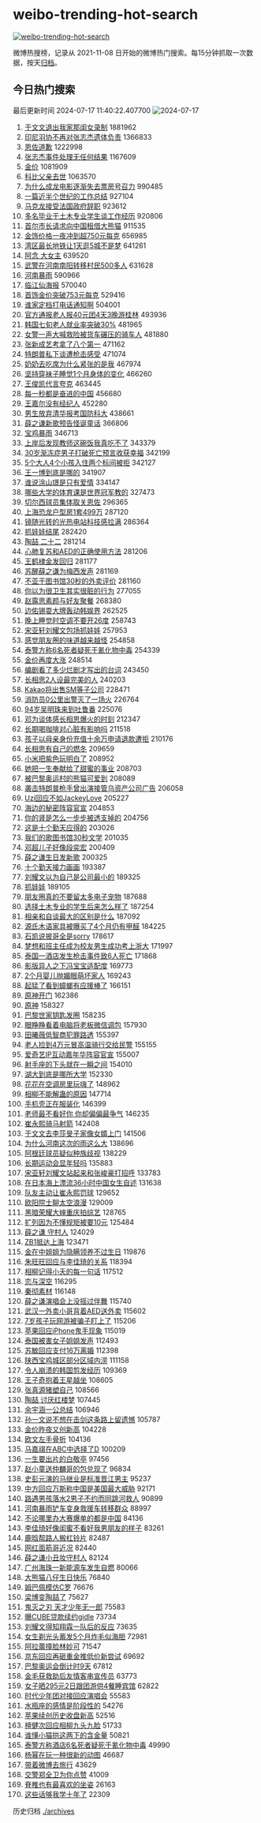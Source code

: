 # weibo-trending-hot-search

[![weibo-trending-hot-search](https://github.com/ameizi/weibo-trending-hot-search/actions/workflows/ci.yml/badge.svg)](https://github.com/ameizi/weibo-trending-hot-search/actions/workflows/ci.yml)

微博热搜榜，记录从 2021-11-08 日开始的微博热门搜索。每15分钟抓取一次数据，按天[归档](./archives)。

## 今日热门搜索

<!-- BEGIN --> 
最后更新时间 2024-07-17 11:40:22.407700 
![2024-07-17](https://imgs-storage.s3.us-east-005.backblazeb2.com/20240717/2024-07-17.png?versionId=4_z8fbbed132d73df8689c40f13_f11273828d56ceb1b_d20240717_m034021_c005_v0501022_t0052_u01721187621927) 
1. [于文文退出我家那闺女录制](https://s.weibo.com/weibo?q=%23%E4%BA%8E%E6%96%87%E6%96%87%E9%80%80%E5%87%BA%E6%88%91%E5%AE%B6%E9%82%A3%E9%97%BA%E5%A5%B3%E5%BD%95%E5%88%B6%23&t=31&band_rank=14&Refer=top) 1881962
1. [印尼羽协不再对张志杰遗体负责](https://s.weibo.com/weibo?q=%23%E5%8D%B0%E5%B0%BC%E7%BE%BD%E5%8D%8F%E4%B8%8D%E5%86%8D%E5%AF%B9%E5%BC%A0%E5%BF%97%E6%9D%B0%E9%81%97%E4%BD%93%E8%B4%9F%E8%B4%A3%23&t=31&band_rank=1&Refer=top) 1366833
1. [恩佐道歉](https://s.weibo.com/weibo?q=%23%E6%81%A9%E4%BD%90%E9%81%93%E6%AD%89%23&t=31&band_rank=31&Refer=top) 1222998
1. [张志杰事件处理无任何结果](https://s.weibo.com/weibo?q=%23%E5%BC%A0%E5%BF%97%E6%9D%B0%E4%BA%8B%E4%BB%B6%E5%A4%84%E7%90%86%E6%97%A0%E4%BB%BB%E4%BD%95%E7%BB%93%E6%9E%9C%23&t=31&band_rank=2&Refer=top) 1167609
1. [金价](https://s.weibo.com/weibo?q=%E9%87%91%E4%BB%B7&t=31&band_rank=19&Refer=top) 1081909
1. [科比父亲去世](https://s.weibo.com/weibo?q=%23%E7%A7%91%E6%AF%94%E7%88%B6%E4%BA%B2%E5%8E%BB%E4%B8%96%23&t=31&band_rank=1&Refer=top) 1063570
1. [为什么成龙电影逐渐失去票房号召力](https://s.weibo.com/weibo?q=%23%E4%B8%BA%E4%BB%80%E4%B9%88%E6%88%90%E9%BE%99%E7%94%B5%E5%BD%B1%E9%80%90%E6%B8%90%E5%A4%B1%E5%8E%BB%E7%A5%A8%E6%88%BF%E5%8F%B7%E5%8F%AC%E5%8A%9B%23&t=31&band_rank=1&Refer=top) 990485
1. [一篇近半个世纪的工作总结](https://s.weibo.com/weibo?q=%23%E4%B8%80%E7%AF%87%E8%BF%91%E5%8D%8A%E4%B8%AA%E4%B8%96%E7%BA%AA%E7%9A%84%E5%B7%A5%E4%BD%9C%E6%80%BB%E7%BB%93%23&t=31&band_rank=3&Refer=top) 927104
1. [马克龙接受法国政府辞职](https://s.weibo.com/weibo?q=%23%E9%A9%AC%E5%85%8B%E9%BE%99%E6%8E%A5%E5%8F%97%E6%B3%95%E5%9B%BD%E6%94%BF%E5%BA%9C%E8%BE%9E%E8%81%8C%23&t=31&band_rank=2&Refer=top) 923612
1. [多名毕业于土木专业学生谈工作经历](https://s.weibo.com/weibo?q=%23%E5%A4%9A%E5%90%8D%E6%AF%95%E4%B8%9A%E4%BA%8E%E5%9C%9F%E6%9C%A8%E4%B8%93%E4%B8%9A%E5%AD%A6%E7%94%9F%E8%B0%88%E5%B7%A5%E4%BD%9C%E7%BB%8F%E5%8E%86%23&t=31&band_rank=4&Refer=top) 920806
1. [首尔市长请求向中国租借大熊猫](https://s.weibo.com/weibo?q=%23%E9%A6%96%E5%B0%94%E5%B8%82%E9%95%BF%E8%AF%B7%E6%B1%82%E5%90%91%E4%B8%AD%E5%9B%BD%E7%A7%9F%E5%80%9F%E5%A4%A7%E7%86%8A%E7%8C%AB%23&t=31&band_rank=1&Refer=top) 911535
1. [金饰价格一夜冲到超750元每克](https://s.weibo.com/weibo?q=%23%E9%87%91%E9%A5%B0%E4%BB%B7%E6%A0%BC%E4%B8%80%E5%A4%9C%E5%86%B2%E5%88%B0%E8%B6%85750%E5%85%83%E6%AF%8F%E5%85%8B%23&t=31&band_rank=46&Refer=top) 656985
1. [湾区最长地铁让1天逛5城不是梦](https://s.weibo.com/weibo?q=%23%E6%B9%BE%E5%8C%BA%E6%9C%80%E9%95%BF%E5%9C%B0%E9%93%81%E8%AE%A91%E5%A4%A9%E9%80%9B5%E5%9F%8E%E4%B8%8D%E6%98%AF%E6%A2%A6%23&t=31&band_rank=5&Refer=top) 641261
1. [阿念 大女主](https://s.weibo.com/weibo?q=%E9%98%BF%E5%BF%B5%20%E5%A4%A7%E5%A5%B3%E4%B8%BB&t=31&band_rank=6&Refer=top) 639520
1. [武警在河南南阳转移村民500多人](https://s.weibo.com/weibo?q=%23%E6%AD%A6%E8%AD%A6%E5%9C%A8%E6%B2%B3%E5%8D%97%E5%8D%97%E9%98%B3%E8%BD%AC%E7%A7%BB%E6%9D%91%E6%B0%91500%E5%A4%9A%E4%BA%BA%23&t=31&band_rank=10&Refer=top) 631628
1. [河南暴雨](https://s.weibo.com/weibo?q=%E6%B2%B3%E5%8D%97%E6%9A%B4%E9%9B%A8&t=31&band_rank=7&Refer=top) 590966
1. [临江仙海报](https://s.weibo.com/weibo?q=%E4%B8%B4%E6%B1%9F%E4%BB%99%E6%B5%B7%E6%8A%A5&t=31&band_rank=33&Refer=top) 570040
1. [首饰金价突破753元每克](https://s.weibo.com/weibo?q=%23%E9%A6%96%E9%A5%B0%E9%87%91%E4%BB%B7%E7%AA%81%E7%A0%B4753%E5%85%83%E6%AF%8F%E5%85%8B%23&t=31&band_rank=9&Refer=top) 529416
1. [谁家定档打电话通知啊](https://s.weibo.com/weibo?q=%23%E8%B0%81%E5%AE%B6%E5%AE%9A%E6%A1%A3%E6%89%93%E7%94%B5%E8%AF%9D%E9%80%9A%E7%9F%A5%E5%95%8A%23&t=31&band_rank=6&Refer=top) 504001
1. [官方通报老人报40元团4天3晚游桂林](https://s.weibo.com/weibo?q=%23%E5%AE%98%E6%96%B9%E9%80%9A%E6%8A%A5%E8%80%81%E4%BA%BA%E6%8A%A540%E5%85%83%E5%9B%A24%E5%A4%A93%E6%99%9A%E6%B8%B8%E6%A1%82%E6%9E%97%23&t=31&band_rank=4&Refer=top) 493936
1. [韩国七旬老人就业率突破30%](https://s.weibo.com/weibo?q=%23%E9%9F%A9%E5%9B%BD%E4%B8%83%E6%97%AC%E8%80%81%E4%BA%BA%E5%B0%B1%E4%B8%9A%E7%8E%87%E7%AA%81%E7%A0%B430%25%23&t=31&band_rank=26&Refer=top) 481965
1. [女警一声大喊救险被货车碾压的骑车人](https://s.weibo.com/weibo?q=%23%E5%A5%B3%E8%AD%A6%E4%B8%80%E5%A3%B0%E5%A4%A7%E5%96%8A%E6%95%91%E9%99%A9%E8%A2%AB%E8%B4%A7%E8%BD%A6%E7%A2%BE%E5%8E%8B%E7%9A%84%E9%AA%91%E8%BD%A6%E4%BA%BA%23&t=31&band_rank=10&Refer=top) 481880
1. [张新成艺考拿了八个第一](https://s.weibo.com/weibo?q=%23%E5%BC%A0%E6%96%B0%E6%88%90%E8%89%BA%E8%80%83%E6%8B%BF%E4%BA%86%E5%85%AB%E4%B8%AA%E7%AC%AC%E4%B8%80%23&t=31&band_rank=2&Refer=top) 471162
1. [特朗普私下谈遭枪击感受](https://s.weibo.com/weibo?q=%23%E7%89%B9%E6%9C%97%E6%99%AE%E7%A7%81%E4%B8%8B%E8%B0%88%E9%81%AD%E6%9E%AA%E5%87%BB%E6%84%9F%E5%8F%97%23&t=31&band_rank=12&Refer=top) 471074
1. [奶奶去吃席为什么紧张的是我](https://s.weibo.com/weibo?q=%E5%A5%B6%E5%A5%B6%E5%8E%BB%E5%90%83%E5%B8%AD%E4%B8%BA%E4%BB%80%E4%B9%88%E7%B4%A7%E5%BC%A0%E7%9A%84%E6%98%AF%E6%88%91&t=31&band_rank=33&Refer=top) 467974
1. [坚持穿袜子睡觉1个月身体的变化](https://s.weibo.com/weibo?q=%23%E5%9D%9A%E6%8C%81%E7%A9%BF%E8%A2%9C%E5%AD%90%E7%9D%A1%E8%A7%891%E4%B8%AA%E6%9C%88%E8%BA%AB%E4%BD%93%E7%9A%84%E5%8F%98%E5%8C%96%23&t=31&band_rank=13&Refer=top) 466260
1. [王俊凯代言夸克](https://s.weibo.com/weibo?q=%E7%8E%8B%E4%BF%8A%E5%87%AF%E4%BB%A3%E8%A8%80%E5%A4%B8%E5%85%8B&t=31&band_rank=8&Refer=top) 463445
1. [每一秒都是奋进的中国](https://s.weibo.com/weibo?q=%23%E6%AF%8F%E4%B8%80%E7%A7%92%E9%83%BD%E6%98%AF%E5%A5%8B%E8%BF%9B%E7%9A%84%E4%B8%AD%E5%9B%BD%23&t=31&band_rank=3&Refer=top) 456680
1. [王嘉尔没有经纪人](https://s.weibo.com/weibo?q=%23%E7%8E%8B%E5%98%89%E5%B0%94%E6%B2%A1%E6%9C%89%E7%BB%8F%E7%BA%AA%E4%BA%BA%23&t=31&band_rank=31&Refer=top) 452280
1. [男生放弃清华报考国防科大](https://s.weibo.com/weibo?q=%23%E7%94%B7%E7%94%9F%E6%94%BE%E5%BC%83%E6%B8%85%E5%8D%8E%E6%8A%A5%E8%80%83%E5%9B%BD%E9%98%B2%E7%A7%91%E5%A4%A7%23&t=31&band_rank=32&Refer=top) 438661
1. [薛之谦新歌预告怪诞童话](https://s.weibo.com/weibo?q=%23%E8%96%9B%E4%B9%8B%E8%B0%A6%E6%96%B0%E6%AD%8C%E9%A2%84%E5%91%8A%E6%80%AA%E8%AF%9E%E7%AB%A5%E8%AF%9D%23&t=31&band_rank=5&Refer=top) 366806
1. [宝鸡暴雨](https://s.weibo.com/weibo?q=%E5%AE%9D%E9%B8%A1%E6%9A%B4%E9%9B%A8&t=31&band_rank=15&Refer=top) 346713
1. [上岸后发现教师这碗饭我真吃不了](https://s.weibo.com/weibo?q=%23%E4%B8%8A%E5%B2%B8%E5%90%8E%E5%8F%91%E7%8E%B0%E6%95%99%E5%B8%88%E8%BF%99%E7%A2%97%E9%A5%AD%E6%88%91%E7%9C%9F%E5%90%83%E4%B8%8D%E4%BA%86%23&t=31&band_rank=8&Refer=top) 343379
1. [30岁渐冻症男子打破死亡预言收获幸福](https://s.weibo.com/weibo?q=%2330%E5%B2%81%E6%B8%90%E5%86%BB%E7%97%87%E7%94%B7%E5%AD%90%E6%89%93%E7%A0%B4%E6%AD%BB%E4%BA%A1%E9%A2%84%E8%A8%80%E6%94%B6%E8%8E%B7%E5%B9%B8%E7%A6%8F%23&t=31&band_rank=14&Refer=top) 342199
1. [5个大人4个小孩入住两个标间被拒](https://s.weibo.com/weibo?q=%235%E4%B8%AA%E5%A4%A7%E4%BA%BA4%E4%B8%AA%E5%B0%8F%E5%AD%A9%E5%85%A5%E4%BD%8F%E4%B8%A4%E4%B8%AA%E6%A0%87%E9%97%B4%E8%A2%AB%E6%8B%92%23&t=31&band_rank=11&Refer=top) 342127
1. [王一博到底是哪的](https://s.weibo.com/weibo?q=%23%E7%8E%8B%E4%B8%80%E5%8D%9A%E5%88%B0%E5%BA%95%E6%98%AF%E5%93%AA%E7%9A%84%23&t=31&band_rank=16&Refer=top) 341907
1. [谁说涂山璟是只有爱情](https://s.weibo.com/weibo?q=%E8%B0%81%E8%AF%B4%E6%B6%82%E5%B1%B1%E7%92%9F%E6%98%AF%E5%8F%AA%E6%9C%89%E7%88%B1%E6%83%85&t=31&band_rank=19&Refer=top) 334147
1. [哪些大学的体育课是世界冠军教的](https://s.weibo.com/weibo?q=%23%E5%93%AA%E4%BA%9B%E5%A4%A7%E5%AD%A6%E7%9A%84%E4%BD%93%E8%82%B2%E8%AF%BE%E6%98%AF%E4%B8%96%E7%95%8C%E5%86%A0%E5%86%9B%E6%95%99%E7%9A%84%23&t=31&band_rank=15&Refer=top) 327473
1. [切尔西球员集体取关恩佐](https://s.weibo.com/weibo?q=%23%E5%88%87%E5%B0%94%E8%A5%BF%E7%90%83%E5%91%98%E9%9B%86%E4%BD%93%E5%8F%96%E5%85%B3%E6%81%A9%E4%BD%90%23&t=31&band_rank=36&Refer=top) 296365
1. [上海恐龙户型房1套499万](https://s.weibo.com/weibo?q=%23%E4%B8%8A%E6%B5%B7%E6%81%90%E9%BE%99%E6%88%B7%E5%9E%8B%E6%88%BF1%E5%A5%97499%E4%B8%87%23&t=31&band_rank=20&Refer=top) 287120
1. [镜随光转的光热电站科技感拉满](https://s.weibo.com/weibo?q=%23%E9%95%9C%E9%9A%8F%E5%85%89%E8%BD%AC%E7%9A%84%E5%85%89%E7%83%AD%E7%94%B5%E7%AB%99%E7%A7%91%E6%8A%80%E6%84%9F%E6%8B%89%E6%BB%A1%23&t=31&band_rank=7&Refer=top) 286364
1. [抓娃娃结尾](https://s.weibo.com/weibo?q=%23%E6%8A%93%E5%A8%83%E5%A8%83%E7%BB%93%E5%B0%BE%23&t=31&band_rank=25&Refer=top) 282420
1. [陶喆 二十二](https://s.weibo.com/weibo?q=%E9%99%B6%E5%96%86%20%E4%BA%8C%E5%8D%81%E4%BA%8C&t=31&band_rank=9&Refer=top) 281214
1. [心肺复苏和AED的正确使用方法](https://s.weibo.com/weibo?q=%23%E5%BF%83%E8%82%BA%E5%A4%8D%E8%8B%8F%E5%92%8CAED%E7%9A%84%E6%AD%A3%E7%A1%AE%E4%BD%BF%E7%94%A8%E6%96%B9%E6%B3%95%23&t=31&band_rank=10&Refer=top) 281206
1. [王鹤棣金发回归](https://s.weibo.com/weibo?q=%23%E7%8E%8B%E9%B9%A4%E6%A3%A3%E9%87%91%E5%8F%91%E5%9B%9E%E5%BD%92%23&t=31&band_rank=12&Refer=top) 281177
1. [苏醒薛之谦为梅西发声](https://s.weibo.com/weibo?q=%23%E8%8B%8F%E9%86%92%E8%96%9B%E4%B9%8B%E8%B0%A6%E4%B8%BA%E6%A2%85%E8%A5%BF%E5%8F%91%E5%A3%B0%23&t=31&band_rank=13&Refer=top) 281169
1. [不亚于图书馆30秒的外卖评价](https://s.weibo.com/weibo?q=%E4%B8%8D%E4%BA%9A%E4%BA%8E%E5%9B%BE%E4%B9%A6%E9%A6%8630%E7%A7%92%E7%9A%84%E5%A4%96%E5%8D%96%E8%AF%84%E4%BB%B7&t=31&band_rank=14&Refer=top) 281160
1. [你以为很卫生其实很脏的行为](https://s.weibo.com/weibo?q=%E4%BD%A0%E4%BB%A5%E4%B8%BA%E5%BE%88%E5%8D%AB%E7%94%9F%E5%85%B6%E5%AE%9E%E5%BE%88%E8%84%8F%E7%9A%84%E8%A1%8C%E4%B8%BA&t=31&band_rank=21&Refer=top) 277055
1. [赵露思素颜与好友聚餐](https://s.weibo.com/weibo?q=%23%E8%B5%B5%E9%9C%B2%E6%80%9D%E7%B4%A0%E9%A2%9C%E4%B8%8E%E5%A5%BD%E5%8F%8B%E8%81%9A%E9%A4%90%23&t=31&band_rank=22&Refer=top) 268380
1. [边佑锡耍大牌轰动韩娱界](https://s.weibo.com/weibo?q=%23%E8%BE%B9%E4%BD%91%E9%94%A1%E8%80%8D%E5%A4%A7%E7%89%8C%E8%BD%B0%E5%8A%A8%E9%9F%A9%E5%A8%B1%E7%95%8C%23&t=31&band_rank=24&Refer=top) 262525
1. [晚上睡觉时空调不要开26度](https://s.weibo.com/weibo?q=%23%E6%99%9A%E4%B8%8A%E7%9D%A1%E8%A7%89%E6%97%B6%E7%A9%BA%E8%B0%83%E4%B8%8D%E8%A6%81%E5%BC%8026%E5%BA%A6%23&t=31&band_rank=21&Refer=top) 258743
1. [宋亚轩刘耀文包场抓娃娃](https://s.weibo.com/weibo?q=%23%E5%AE%8B%E4%BA%9A%E8%BD%A9%E5%88%98%E8%80%80%E6%96%87%E5%8C%85%E5%9C%BA%E6%8A%93%E5%A8%83%E5%A8%83%23&t=31&band_rank=15&Refer=top) 257953
1. [感觉朋友圈的味道越来越怪](https://s.weibo.com/weibo?q=%23%E6%84%9F%E8%A7%89%E6%9C%8B%E5%8F%8B%E5%9C%88%E7%9A%84%E5%91%B3%E9%81%93%E8%B6%8A%E6%9D%A5%E8%B6%8A%E6%80%AA%23&t=31&band_rank=35&Refer=top) 254858
1. [泰警方称6名死者疑死于氰化物中毒](https://s.weibo.com/weibo?q=%23%E6%B3%B0%E8%AD%A6%E6%96%B9%E7%A7%B06%E5%90%8D%E6%AD%BB%E8%80%85%E7%96%91%E6%AD%BB%E4%BA%8E%E6%B0%B0%E5%8C%96%E7%89%A9%E4%B8%AD%E6%AF%92%23&t=31&band_rank=16&Refer=top) 254339
1. [金价再度大涨](https://s.weibo.com/weibo?q=%23%E9%87%91%E4%BB%B7%E5%86%8D%E5%BA%A6%E5%A4%A7%E6%B6%A8%23&t=31&band_rank=18&Refer=top) 248514
1. [编剧看了多少烂剧才写出的台词](https://s.weibo.com/weibo?q=%E7%BC%96%E5%89%A7%E7%9C%8B%E4%BA%86%E5%A4%9A%E5%B0%91%E7%83%82%E5%89%A7%E6%89%8D%E5%86%99%E5%87%BA%E7%9A%84%E5%8F%B0%E8%AF%8D&t=31&band_rank=17&Refer=top) 243450
1. [长相思2人设最完美的人](https://s.weibo.com/weibo?q=%E9%95%BF%E7%9B%B8%E6%80%9D2%E4%BA%BA%E8%AE%BE%E6%9C%80%E5%AE%8C%E7%BE%8E%E7%9A%84%E4%BA%BA&t=31&band_rank=34&Refer=top) 240203
1. [Kakao将出售SM等子公司](https://s.weibo.com/weibo?q=%23Kakao%E5%B0%86%E5%87%BA%E5%94%AESM%E7%AD%89%E5%AD%90%E5%85%AC%E5%8F%B8%23&t=31&band_rank=26&Refer=top) 228471
1. [消防员0公里出警灭了一场火](https://s.weibo.com/weibo?q=%23%E6%B6%88%E9%98%B2%E5%91%980%E5%85%AC%E9%87%8C%E5%87%BA%E8%AD%A6%E7%81%AD%E4%BA%86%E4%B8%80%E5%9C%BA%E7%81%AB%23&t=31&band_rank=10&Refer=top) 226764
1. [94岁吴明珠来到吐鲁番](https://s.weibo.com/weibo?q=%2394%E5%B2%81%E5%90%B4%E6%98%8E%E7%8F%A0%E6%9D%A5%E5%88%B0%E5%90%90%E9%B2%81%E7%95%AA%23&t=31&band_rank=30&Refer=top) 225076
1. [邓为谈体感长相思爆火的时刻](https://s.weibo.com/weibo?q=%23%E9%82%93%E4%B8%BA%E8%B0%88%E4%BD%93%E6%84%9F%E9%95%BF%E7%9B%B8%E6%80%9D%E7%88%86%E7%81%AB%E7%9A%84%E6%97%B6%E5%88%BB%23&t=31&band_rank=27&Refer=top) 212347
1. [长期喝咖啡对心脏有影响吗](https://s.weibo.com/weibo?q=%23%E9%95%BF%E6%9C%9F%E5%96%9D%E5%92%96%E5%95%A1%E5%AF%B9%E5%BF%83%E8%84%8F%E6%9C%89%E5%BD%B1%E5%93%8D%E5%90%97%23&t=31&band_rank=26&Refer=top) 211518
1. [孩子以母亲身份充值十余万申请退款遭拒](https://s.weibo.com/weibo?q=%23%E5%AD%A9%E5%AD%90%E4%BB%A5%E6%AF%8D%E4%BA%B2%E8%BA%AB%E4%BB%BD%E5%85%85%E5%80%BC%E5%8D%81%E4%BD%99%E4%B8%87%E7%94%B3%E8%AF%B7%E9%80%80%E6%AC%BE%E9%81%AD%E6%8B%92%23&t=31&band_rank=50&Refer=top) 210176
1. [长相思有自己的燃冬](https://s.weibo.com/weibo?q=%23%E9%95%BF%E7%9B%B8%E6%80%9D%E6%9C%89%E8%87%AA%E5%B7%B1%E7%9A%84%E7%87%83%E5%86%AC%23&t=31&band_rank=19&Refer=top) 209659
1. [小米把紫色玩明白了](https://s.weibo.com/weibo?q=%23%E5%B0%8F%E7%B1%B3%E6%8A%8A%E7%B4%AB%E8%89%B2%E7%8E%A9%E6%98%8E%E7%99%BD%E4%BA%86%23&t=31&band_rank=28&Refer=top) 208952
1. [她把一生奉献给了甜蜜的事业](https://s.weibo.com/weibo?q=%23%E5%A5%B9%E6%8A%8A%E4%B8%80%E7%94%9F%E5%A5%89%E7%8C%AE%E7%BB%99%E4%BA%86%E7%94%9C%E8%9C%9C%E7%9A%84%E4%BA%8B%E4%B8%9A%23&t=31&band_rank=33&Refer=top) 208703
1. [被巴黎奥运村的熊猫可爱到](https://s.weibo.com/weibo?q=%23%E8%A2%AB%E5%B7%B4%E9%BB%8E%E5%A5%A5%E8%BF%90%E6%9D%91%E7%9A%84%E7%86%8A%E7%8C%AB%E5%8F%AF%E7%88%B1%E5%88%B0%23&t=31&band_rank=27&Refer=top) 208089
1. [袭击特朗普枪手曾出演接管乌资产公司广告](https://s.weibo.com/weibo?q=%23%E8%A2%AD%E5%87%BB%E7%89%B9%E6%9C%97%E6%99%AE%E6%9E%AA%E6%89%8B%E6%9B%BE%E5%87%BA%E6%BC%94%E6%8E%A5%E7%AE%A1%E4%B9%8C%E8%B5%84%E4%BA%A7%E5%85%AC%E5%8F%B8%E5%B9%BF%E5%91%8A%23&t=31&band_rank=45&Refer=top) 206058
1. [Uzi回应不如JackeyLove](https://s.weibo.com/weibo?q=%23Uzi%E5%9B%9E%E5%BA%94%E4%B8%8D%E5%A6%82JackeyLove%23&t=31&band_rank=27&Refer=top) 205227
1. [海边的秘密阵容官宣](https://s.weibo.com/weibo?q=%23%E6%B5%B7%E8%BE%B9%E7%9A%84%E7%A7%98%E5%AF%86%E9%98%B5%E5%AE%B9%E5%AE%98%E5%AE%A3%23&t=31&band_rank=33&Refer=top) 204853
1. [你的肾是怎么一步步被透支掉的](https://s.weibo.com/weibo?q=%23%E4%BD%A0%E7%9A%84%E8%82%BE%E6%98%AF%E6%80%8E%E4%B9%88%E4%B8%80%E6%AD%A5%E6%AD%A5%E8%A2%AB%E9%80%8F%E6%94%AF%E6%8E%89%E7%9A%84%23&t=31&band_rank=22&Refer=top) 204756
1. [这是十个勤天应得的](https://s.weibo.com/weibo?q=%23%E8%BF%99%E6%98%AF%E5%8D%81%E4%B8%AA%E5%8B%A4%E5%A4%A9%E5%BA%94%E5%BE%97%E7%9A%84%23&t=31&band_rank=30&Refer=top) 203026
1. [我们的歌图书馆30秒文学](https://s.weibo.com/weibo?q=%E6%88%91%E4%BB%AC%E7%9A%84%E6%AD%8C%E5%9B%BE%E4%B9%A6%E9%A6%8630%E7%A7%92%E6%96%87%E5%AD%A6&t=31&band_rank=32&Refer=top) 201035
1. [邓超儿子好像段奕宏](https://s.weibo.com/weibo?q=%E9%82%93%E8%B6%85%E5%84%BF%E5%AD%90%E5%A5%BD%E5%83%8F%E6%AE%B5%E5%A5%95%E5%AE%8F&t=31&band_rank=44&Refer=top) 200409
1. [薛之谦生日发新歌](https://s.weibo.com/weibo?q=%23%E8%96%9B%E4%B9%8B%E8%B0%A6%E7%94%9F%E6%97%A5%E5%8F%91%E6%96%B0%E6%AD%8C%23&t=31&band_rank=6&Refer=top) 200325
1. [十个勤天接力画画](https://s.weibo.com/weibo?q=%23%E5%8D%81%E4%B8%AA%E5%8B%A4%E5%A4%A9%E6%8E%A5%E5%8A%9B%E7%94%BB%E7%94%BB%23&t=31&band_rank=33&Refer=top) 193387
1. [刘耀文以为自己是公司最小的](https://s.weibo.com/weibo?q=%23%E5%88%98%E8%80%80%E6%96%87%E4%BB%A5%E4%B8%BA%E8%87%AA%E5%B7%B1%E6%98%AF%E5%85%AC%E5%8F%B8%E6%9C%80%E5%B0%8F%E7%9A%84%23&t=31&band_rank=34&Refer=top) 189325
1. [抓娃娃](https://s.weibo.com/weibo?q=%E6%8A%93%E5%A8%83%E5%A8%83&t=31&band_rank=19&Refer=top) 189105
1. [朋友圈真的不要留太多电子宠物](https://s.weibo.com/weibo?q=%23%E6%9C%8B%E5%8F%8B%E5%9C%88%E7%9C%9F%E7%9A%84%E4%B8%8D%E8%A6%81%E7%95%99%E5%A4%AA%E5%A4%9A%E7%94%B5%E5%AD%90%E5%AE%A0%E7%89%A9%23&t=31&band_rank=21&Refer=top) 187688
1. [选择土木专业的学生后来怎么样了](https://s.weibo.com/weibo?q=%23%E9%80%89%E6%8B%A9%E5%9C%9F%E6%9C%A8%E4%B8%93%E4%B8%9A%E7%9A%84%E5%AD%A6%E7%94%9F%E5%90%8E%E6%9D%A5%E6%80%8E%E4%B9%88%E6%A0%B7%E4%BA%86%23&t=31&band_rank=48&Refer=top) 187254
1. [相亲和自谈最大的区别是什么](https://s.weibo.com/weibo?q=%23%E7%9B%B8%E4%BA%B2%E5%92%8C%E8%87%AA%E8%B0%88%E6%9C%80%E5%A4%A7%E7%9A%84%E5%8C%BA%E5%88%AB%E6%98%AF%E4%BB%80%E4%B9%88%23&t=31&band_rank=22&Refer=top) 187092
1. [源氏木语家具被曝买了4个月仍有甲醛](https://s.weibo.com/weibo?q=%23%E6%BA%90%E6%B0%8F%E6%9C%A8%E8%AF%AD%E5%AE%B6%E5%85%B7%E8%A2%AB%E6%9B%9D%E4%B9%B0%E4%BA%864%E4%B8%AA%E6%9C%88%E4%BB%8D%E6%9C%89%E7%94%B2%E9%86%9B%23&t=31&band_rank=39&Refer=top) 184225
1. [石凯说披哥全是sorry](https://s.weibo.com/weibo?q=%23%E7%9F%B3%E5%87%AF%E8%AF%B4%E6%8A%AB%E5%93%A5%E5%85%A8%E6%98%AFsorry%23&t=31&band_rank=28&Refer=top) 178617
1. [梦想和班主任成为校友男生成功考上浙大](https://s.weibo.com/weibo?q=%23%E6%A2%A6%E6%83%B3%E5%92%8C%E7%8F%AD%E4%B8%BB%E4%BB%BB%E6%88%90%E4%B8%BA%E6%A0%A1%E5%8F%8B%E7%94%B7%E7%94%9F%E6%88%90%E5%8A%9F%E8%80%83%E4%B8%8A%E6%B5%99%E5%A4%A7%23&t=31&band_rank=14&Refer=top) 171997
1. [泰国一酒店发生枪击事件致6人死亡](https://s.weibo.com/weibo?q=%23%E6%B3%B0%E5%9B%BD%E4%B8%80%E9%85%92%E5%BA%97%E5%8F%91%E7%94%9F%E6%9E%AA%E5%87%BB%E4%BA%8B%E4%BB%B6%E8%87%B46%E4%BA%BA%E6%AD%BB%E4%BA%A1%23&t=31&band_rank=23&Refer=top) 171868
1. [影版异人之下冯宝宝适配度](https://s.weibo.com/weibo?q=%23%E5%BD%B1%E7%89%88%E5%BC%82%E4%BA%BA%E4%B9%8B%E4%B8%8B%E5%86%AF%E5%AE%9D%E5%AE%9D%E9%80%82%E9%85%8D%E5%BA%A6%23&t=31&band_rank=31&Refer=top) 169773
1. [2个月婴儿抛媚眼萌坏家人](https://s.weibo.com/weibo?q=%232%E4%B8%AA%E6%9C%88%E5%A9%B4%E5%84%BF%E6%8A%9B%E5%AA%9A%E7%9C%BC%E8%90%8C%E5%9D%8F%E5%AE%B6%E4%BA%BA%23&t=31&band_rank=32&Refer=top) 169243
1. [起猛了看到蟑螂有应援棒了](https://s.weibo.com/weibo?q=%23%E8%B5%B7%E7%8C%9B%E4%BA%86%E7%9C%8B%E5%88%B0%E8%9F%91%E8%9E%82%E6%9C%89%E5%BA%94%E6%8F%B4%E6%A3%92%E4%BA%86%23&t=31&band_rank=36&Refer=top) 166151
1. [原神开门](https://s.weibo.com/weibo?q=%E5%8E%9F%E7%A5%9E%E5%BC%80%E9%97%A8&t=31&band_rank=37&Refer=top) 162386
1. [原神](https://s.weibo.com/weibo?q=%E5%8E%9F%E7%A5%9E&t=31&band_rank=50&Refer=top) 158327
1. [巴黎世家钥匙发圈](https://s.weibo.com/weibo?q=%23%E5%B7%B4%E9%BB%8E%E4%B8%96%E5%AE%B6%E9%92%A5%E5%8C%99%E5%8F%91%E5%9C%88%23&t=31&band_rank=24&Refer=top) 158235
1. [眼睁睁看着电脑将老板微信调包](https://s.weibo.com/weibo?q=%23%E7%9C%BC%E7%9D%81%E7%9D%81%E7%9C%8B%E7%9D%80%E7%94%B5%E8%84%91%E5%B0%86%E8%80%81%E6%9D%BF%E5%BE%AE%E4%BF%A1%E8%B0%83%E5%8C%85%23&t=31&band_rank=46&Refer=top) 157930
1. [田曦薇低智商犯罪路透](https://s.weibo.com/weibo?q=%E7%94%B0%E6%9B%A6%E8%96%87%E4%BD%8E%E6%99%BA%E5%95%86%E7%8A%AF%E7%BD%AA%E8%B7%AF%E9%80%8F&t=31&band_rank=36&Refer=top) 155397
1. [老人捡到4万元冒高温骑行交给民警](https://s.weibo.com/weibo?q=%23%E8%80%81%E4%BA%BA%E6%8D%A1%E5%88%B04%E4%B8%87%E5%85%83%E5%86%92%E9%AB%98%E6%B8%A9%E9%AA%91%E8%A1%8C%E4%BA%A4%E7%BB%99%E6%B0%91%E8%AD%A6%23&t=31&band_rank=45&Refer=top) 155155
1. [爱奇艺IP互动嘉年华阵容官宣](https://s.weibo.com/weibo?q=%23%E7%88%B1%E5%A5%87%E8%89%BAIP%E4%BA%92%E5%8A%A8%E5%98%89%E5%B9%B4%E5%8D%8E%E9%98%B5%E5%AE%B9%E5%AE%98%E5%AE%A3%23&t=31&band_rank=38&Refer=top) 155007
1. [射手座的下头就在一瞬之间](https://s.weibo.com/weibo?q=%23%E5%B0%84%E6%89%8B%E5%BA%A7%E7%9A%84%E4%B8%8B%E5%A4%B4%E5%B0%B1%E5%9C%A8%E4%B8%80%E7%9E%AC%E4%B9%8B%E9%97%B4%23&t=31&band_rank=25&Refer=top) 154010
1. [湖大到底是哪所大学](https://s.weibo.com/weibo?q=%23%E6%B9%96%E5%A4%A7%E5%88%B0%E5%BA%95%E6%98%AF%E5%93%AA%E6%89%80%E5%A4%A7%E5%AD%A6%23&t=31&band_rank=44&Refer=top) 152330
1. [花花在空调房里玩嗨了](https://s.weibo.com/weibo?q=%23%E8%8A%B1%E8%8A%B1%E5%9C%A8%E7%A9%BA%E8%B0%83%E6%88%BF%E9%87%8C%E7%8E%A9%E5%97%A8%E4%BA%86%23&t=31&band_rank=33&Refer=top) 148962
1. [相柳不能解蛊的原因](https://s.weibo.com/weibo?q=%23%E7%9B%B8%E6%9F%B3%E4%B8%8D%E8%83%BD%E8%A7%A3%E8%9B%8A%E7%9A%84%E5%8E%9F%E5%9B%A0%23&t=31&band_rank=26&Refer=top) 147714
1. [手机壳正在服装化](https://s.weibo.com/weibo?q=%23%E6%89%8B%E6%9C%BA%E5%A3%B3%E6%AD%A3%E5%9C%A8%E6%9C%8D%E8%A3%85%E5%8C%96%23&t=31&band_rank=42&Refer=top) 146399
1. [老师最不看好你 你却偏偏最争气](https://s.weibo.com/weibo?q=%E8%80%81%E5%B8%88%E6%9C%80%E4%B8%8D%E7%9C%8B%E5%A5%BD%E4%BD%A0%20%E4%BD%A0%E5%8D%B4%E5%81%8F%E5%81%8F%E6%9C%80%E4%BA%89%E6%B0%94&t=31&band_rank=35&Refer=top) 146235
1. [崔永熙骑马射箭](https://s.weibo.com/weibo?q=%23%E5%B4%94%E6%B0%B8%E7%86%99%E9%AA%91%E9%A9%AC%E5%B0%84%E7%AE%AD%23&t=31&band_rank=40&Refer=top) 142408
1. [于文文去李莎旻子家像女婿上门](https://s.weibo.com/weibo?q=%23%E4%BA%8E%E6%96%87%E6%96%87%E5%8E%BB%E6%9D%8E%E8%8E%8E%E6%97%BB%E5%AD%90%E5%AE%B6%E5%83%8F%E5%A5%B3%E5%A9%BF%E4%B8%8A%E9%97%A8%23&t=31&band_rank=41&Refer=top) 141506
1. [为什么河南这次的雨这么大](https://s.weibo.com/weibo?q=%23%E4%B8%BA%E4%BB%80%E4%B9%88%E6%B2%B3%E5%8D%97%E8%BF%99%E6%AC%A1%E7%9A%84%E9%9B%A8%E8%BF%99%E4%B9%88%E5%A4%A7%23&t=31&band_rank=46&Refer=top) 138696
1. [阿根廷球员疑似种族歧视](https://s.weibo.com/weibo?q=%23%E9%98%BF%E6%A0%B9%E5%BB%B7%E7%90%83%E5%91%98%E7%96%91%E4%BC%BC%E7%A7%8D%E6%97%8F%E6%AD%A7%E8%A7%86%23&t=31&band_rank=36&Refer=top) 138229
1. [长期运动会显年轻吗](https://s.weibo.com/weibo?q=%23%E9%95%BF%E6%9C%9F%E8%BF%90%E5%8A%A8%E4%BC%9A%E6%98%BE%E5%B9%B4%E8%BD%BB%E5%90%97%23&t=31&band_rank=49&Refer=top) 135883
1. [宋亚轩刘耀文站起来和张峻豪打招呼](https://s.weibo.com/weibo?q=%23%E5%AE%8B%E4%BA%9A%E8%BD%A9%E5%88%98%E8%80%80%E6%96%87%E7%AB%99%E8%B5%B7%E6%9D%A5%E5%92%8C%E5%BC%A0%E5%B3%BB%E8%B1%AA%E6%89%93%E6%8B%9B%E5%91%BC%23&t=31&band_rank=43&Refer=top) 133783
1. [在日本海上漂流36小时中国女生自述](https://s.weibo.com/weibo?q=%23%E5%9C%A8%E6%97%A5%E6%9C%AC%E6%B5%B7%E4%B8%8A%E6%BC%82%E6%B5%8136%E5%B0%8F%E6%97%B6%E4%B8%AD%E5%9B%BD%E5%A5%B3%E7%94%9F%E8%87%AA%E8%BF%B0%23&t=31&band_rank=32&Refer=top) 131638
1. [队友主动让崔永熙罚球](https://s.weibo.com/weibo?q=%23%E9%98%9F%E5%8F%8B%E4%B8%BB%E5%8A%A8%E8%AE%A9%E5%B4%94%E6%B0%B8%E7%86%99%E7%BD%9A%E7%90%83%23&t=31&band_rank=47&Refer=top) 129652
1. [欧阳院士聊太空浪漫](https://s.weibo.com/weibo?q=%23%E6%AC%A7%E9%98%B3%E9%99%A2%E5%A3%AB%E8%81%8A%E5%A4%AA%E7%A9%BA%E6%B5%AA%E6%BC%AB%23&t=31&band_rank=46&Refer=top) 129009
1. [黑暗荣耀大婶重庆拍综艺](https://s.weibo.com/weibo?q=%E9%BB%91%E6%9A%97%E8%8D%A3%E8%80%80%E5%A4%A7%E5%A9%B6%E9%87%8D%E5%BA%86%E6%8B%8D%E7%BB%BC%E8%89%BA&t=31&band_rank=42&Refer=top) 128765
1. [扩列因为不懂规矩被要10元](https://s.weibo.com/weibo?q=%E6%89%A9%E5%88%97%E5%9B%A0%E4%B8%BA%E4%B8%8D%E6%87%82%E8%A7%84%E7%9F%A9%E8%A2%AB%E8%A6%8110%E5%85%83&t=31&band_rank=39&Refer=top) 125484
1. [薛之谦 守村人](https://s.weibo.com/weibo?q=%E8%96%9B%E4%B9%8B%E8%B0%A6%20%E5%AE%88%E6%9D%91%E4%BA%BA&t=31&band_rank=18&Refer=top) 124029
1. [ZB1抵达上海](https://s.weibo.com/weibo?q=%23ZB1%E6%8A%B5%E8%BE%BE%E4%B8%8A%E6%B5%B7%23&t=31&band_rank=36&Refer=top) 123471
1. [金在中姐姐为隐瞒领养不过生日](https://s.weibo.com/weibo?q=%E9%87%91%E5%9C%A8%E4%B8%AD%E5%A7%90%E5%A7%90%E4%B8%BA%E9%9A%90%E7%9E%92%E9%A2%86%E5%85%BB%E4%B8%8D%E8%BF%87%E7%94%9F%E6%97%A5&t=31&band_rank=33&Refer=top) 119876
1. [朱旺旺回应与李佳琦的关系](https://s.weibo.com/weibo?q=%23%E6%9C%B1%E6%97%BA%E6%97%BA%E5%9B%9E%E5%BA%94%E4%B8%8E%E6%9D%8E%E4%BD%B3%E7%90%A6%E7%9A%84%E5%85%B3%E7%B3%BB%23&t=31&band_rank=27&Refer=top) 118394
1. [相柳记得小夭的每一句话](https://s.weibo.com/weibo?q=%E7%9B%B8%E6%9F%B3%E8%AE%B0%E5%BE%97%E5%B0%8F%E5%A4%AD%E7%9A%84%E6%AF%8F%E4%B8%80%E5%8F%A5%E8%AF%9D&t=31&band_rank=38&Refer=top) 117512
1. [恋与深空](https://s.weibo.com/weibo?q=%23%E6%81%8B%E4%B8%8E%E6%B7%B1%E7%A9%BA%23&t=31&band_rank=28&Refer=top) 116295
1. [秦彻素材](https://s.weibo.com/weibo?q=%E7%A7%A6%E5%BD%BB%E7%B4%A0%E6%9D%90&t=31&band_rank=39&Refer=top) 116148
1. [薛之谦演唱会上没摇过伴舞](https://s.weibo.com/weibo?q=%23%E8%96%9B%E4%B9%8B%E8%B0%A6%E6%BC%94%E5%94%B1%E4%BC%9A%E4%B8%8A%E6%B2%A1%E6%91%87%E8%BF%87%E4%BC%B4%E8%88%9E%23&t=31&band_rank=41&Refer=top) 115740
1. [武汉一外卖小哥背着AED送外卖](https://s.weibo.com/weibo?q=%23%E6%AD%A6%E6%B1%89%E4%B8%80%E5%A4%96%E5%8D%96%E5%B0%8F%E5%93%A5%E8%83%8C%E7%9D%80AED%E9%80%81%E5%A4%96%E5%8D%96%23&t=31&band_rank=31&Refer=top) 115602
1. [7岁孩子玩网游被骗子盯上了](https://s.weibo.com/weibo?q=%237%E5%B2%81%E5%AD%A9%E5%AD%90%E7%8E%A9%E7%BD%91%E6%B8%B8%E8%A2%AB%E9%AA%97%E5%AD%90%E7%9B%AF%E4%B8%8A%E4%BA%86%23&t=31&band_rank=50&Refer=top) 115206
1. [苹果回应iPhone鬼手现象](https://s.weibo.com/weibo?q=%23%E8%8B%B9%E6%9E%9C%E5%9B%9E%E5%BA%94iPhone%E9%AC%BC%E6%89%8B%E7%8E%B0%E8%B1%A1%23&t=31&band_rank=29&Refer=top) 115019
1. [泰国被害女子姐姐发声](https://s.weibo.com/weibo?q=%23%E6%B3%B0%E5%9B%BD%E8%A2%AB%E5%AE%B3%E5%A5%B3%E5%AD%90%E5%A7%90%E5%A7%90%E5%8F%91%E5%A3%B0%23&t=31&band_rank=37&Refer=top) 112493
1. [苏敏回应支付16万离婚](https://s.weibo.com/weibo?q=%23%E8%8B%8F%E6%95%8F%E5%9B%9E%E5%BA%94%E6%94%AF%E4%BB%9816%E4%B8%87%E7%A6%BB%E5%A9%9A%23&t=31&band_rank=49&Refer=top) 112398
1. [陕西宝鸡城区部分区域内涝](https://s.weibo.com/weibo?q=%23%E9%99%95%E8%A5%BF%E5%AE%9D%E9%B8%A1%E5%9F%8E%E5%8C%BA%E9%83%A8%E5%88%86%E5%8C%BA%E5%9F%9F%E5%86%85%E6%B6%9D%23&t=31&band_rank=50&Refer=top) 111158
1. [令人崩溃的韩国剪发经历](https://s.weibo.com/weibo?q=%E4%BB%A4%E4%BA%BA%E5%B4%A9%E6%BA%83%E7%9A%84%E9%9F%A9%E5%9B%BD%E5%89%AA%E5%8F%91%E7%BB%8F%E5%8E%86&t=31&band_rank=43&Refer=top) 109369
1. [王子奇抱着王星越坐](https://s.weibo.com/weibo?q=%23%E7%8E%8B%E5%AD%90%E5%A5%87%E6%8A%B1%E7%9D%80%E7%8E%8B%E6%98%9F%E8%B6%8A%E5%9D%90%23&t=31&band_rank=30&Refer=top) 108605
1. [张真源猪塑自己](https://s.weibo.com/weibo?q=%23%E5%BC%A0%E7%9C%9F%E6%BA%90%E7%8C%AA%E5%A1%91%E8%87%AA%E5%B7%B1%23&t=31&band_rank=44&Refer=top) 108566
1. [陶喆 讨厌红楼梦](https://s.weibo.com/weibo?q=%E9%99%B6%E5%96%86%20%E8%AE%A8%E5%8E%8C%E7%BA%A2%E6%A5%BC%E6%A2%A6&t=31&band_rank=31&Refer=top) 107445
1. [余宇涵一公总结](https://s.weibo.com/weibo?q=%23%E4%BD%99%E5%AE%87%E6%B6%B5%E4%B8%80%E5%85%AC%E6%80%BB%E7%BB%93%23&t=31&band_rank=45&Refer=top) 106946
1. [孙一文说不想在击剑这条路上留遗憾](https://s.weibo.com/weibo?q=%23%E5%AD%99%E4%B8%80%E6%96%87%E8%AF%B4%E4%B8%8D%E6%83%B3%E5%9C%A8%E5%87%BB%E5%89%91%E8%BF%99%E6%9D%A1%E8%B7%AF%E4%B8%8A%E7%95%99%E9%81%97%E6%86%BE%23&t=31&band_rank=26&Refer=top) 105787
1. [金价昨夜又创新高](https://s.weibo.com/weibo?q=%23%E9%87%91%E4%BB%B7%E6%98%A8%E5%A4%9C%E5%8F%88%E5%88%9B%E6%96%B0%E9%AB%98%23&t=31&band_rank=47&Refer=top) 104228
1. [欧文左手骨折](https://s.weibo.com/weibo?q=%23%E6%AC%A7%E6%96%87%E5%B7%A6%E6%89%8B%E9%AA%A8%E6%8A%98%23&t=31&band_rank=48&Refer=top) 104136
1. [马嘉祺在ABC中选择了D](https://s.weibo.com/weibo?q=%23%E9%A9%AC%E5%98%89%E7%A5%BA%E5%9C%A8ABC%E4%B8%AD%E9%80%89%E6%8B%A9%E4%BA%86D%23&t=31&band_rank=34&Refer=top) 100209
1. [一生要出片的白敬亭](https://s.weibo.com/weibo?q=%23%E4%B8%80%E7%94%9F%E8%A6%81%E5%87%BA%E7%89%87%E7%9A%84%E7%99%BD%E6%95%AC%E4%BA%AD%23&t=31&band_rank=50&Refer=top) 97456
1. [赵小童送仲麟哥的包兑现了](https://s.weibo.com/weibo?q=%23%E8%B5%B5%E5%B0%8F%E7%AB%A5%E9%80%81%E4%BB%B2%E9%BA%9F%E5%93%A5%E7%9A%84%E5%8C%85%E5%85%91%E7%8E%B0%E4%BA%86%23&t=31&band_rank=38&Refer=top) 96834
1. [史彭元演的马继业是标准晋江男主](https://s.weibo.com/weibo?q=%23%E5%8F%B2%E5%BD%AD%E5%85%83%E6%BC%94%E7%9A%84%E9%A9%AC%E7%BB%A7%E4%B8%9A%E6%98%AF%E6%A0%87%E5%87%86%E6%99%8B%E6%B1%9F%E7%94%B7%E4%B8%BB%23&t=31&band_rank=47&Refer=top) 95237
1. [中方回应万斯称中国是美国最大威胁](https://s.weibo.com/weibo?q=%23%E4%B8%AD%E6%96%B9%E5%9B%9E%E5%BA%94%E4%B8%87%E6%96%AF%E7%A7%B0%E4%B8%AD%E5%9B%BD%E6%98%AF%E7%BE%8E%E5%9B%BD%E6%9C%80%E5%A4%A7%E5%A8%81%E8%83%81%23&t=31&band_rank=39&Refer=top) 92171
1. [路遇男孩落水2男子不约而同跳河救人](https://s.weibo.com/weibo?q=%23%E8%B7%AF%E9%81%87%E7%94%B7%E5%AD%A9%E8%90%BD%E6%B0%B42%E7%94%B7%E5%AD%90%E4%B8%8D%E7%BA%A6%E8%80%8C%E5%90%8C%E8%B7%B3%E6%B2%B3%E6%95%91%E4%BA%BA%23&t=31&band_rank=10&Refer=top) 90899
1. [河南暴雨铲车变身救援车转移群众](https://s.weibo.com/weibo?q=%23%E6%B2%B3%E5%8D%97%E6%9A%B4%E9%9B%A8%E9%93%B2%E8%BD%A6%E5%8F%98%E8%BA%AB%E6%95%91%E6%8F%B4%E8%BD%A6%E8%BD%AC%E7%A7%BB%E7%BE%A4%E4%BC%97%23&t=31&band_rank=40&Refer=top) 88997
1. [不论哪里办大赛爆单的都是中国](https://s.weibo.com/weibo?q=%23%E4%B8%8D%E8%AE%BA%E5%93%AA%E9%87%8C%E5%8A%9E%E5%A4%A7%E8%B5%9B%E7%88%86%E5%8D%95%E7%9A%84%E9%83%BD%E6%98%AF%E4%B8%AD%E5%9B%BD%23&t=31&band_rank=49&Refer=top) 84136
1. [李佳琦好像闺蜜不看好我男朋友的样子](https://s.weibo.com/weibo?q=%E6%9D%8E%E4%BD%B3%E7%90%A6%E5%A5%BD%E5%83%8F%E9%97%BA%E8%9C%9C%E4%B8%8D%E7%9C%8B%E5%A5%BD%E6%88%91%E7%94%B7%E6%9C%8B%E5%8F%8B%E7%9A%84%E6%A0%B7%E5%AD%90&t=31&band_rank=41&Refer=top) 83261
1. [鹿晗帮路人搬杠铃片](https://s.weibo.com/weibo?q=%23%E9%B9%BF%E6%99%97%E5%B8%AE%E8%B7%AF%E4%BA%BA%E6%90%AC%E6%9D%A0%E9%93%83%E7%89%87%23&t=31&band_rank=42&Refer=top) 82487
1. [网红面筋哥近况](https://s.weibo.com/weibo?q=%23%E7%BD%91%E7%BA%A2%E9%9D%A2%E7%AD%8B%E5%93%A5%E8%BF%91%E5%86%B5%23&t=31&band_rank=36&Refer=top) 82440
1. [薛之谦小丑妆守村人](https://s.weibo.com/weibo?q=%23%E8%96%9B%E4%B9%8B%E8%B0%A6%E5%B0%8F%E4%B8%91%E5%A6%86%E5%AE%88%E6%9D%91%E4%BA%BA%23&t=31&band_rank=43&Refer=top) 82124
1. [广州海珠一新能源车发生自燃](https://s.weibo.com/weibo?q=%23%E5%B9%BF%E5%B7%9E%E6%B5%B7%E7%8F%A0%E4%B8%80%E6%96%B0%E8%83%BD%E6%BA%90%E8%BD%A6%E5%8F%91%E7%94%9F%E8%87%AA%E7%87%83%23&t=31&band_rank=45&Refer=top) 80066
1. [大熊猫八仔生日快乐](https://s.weibo.com/weibo?q=%23%E5%A4%A7%E7%86%8A%E7%8C%AB%E5%85%AB%E4%BB%94%E7%94%9F%E6%97%A5%E5%BF%AB%E4%B9%90%23&t=31&band_rank=10&Refer=top) 76840
1. [姆巴佩模仿C罗](https://s.weibo.com/weibo?q=%23%E5%A7%86%E5%B7%B4%E4%BD%A9%E6%A8%A1%E4%BB%BFC%E7%BD%97%23&t=31&band_rank=45&Refer=top) 76676
1. [梁博变陶喆了](https://s.weibo.com/weibo?q=%E6%A2%81%E5%8D%9A%E5%8F%98%E9%99%B6%E5%96%86%E4%BA%86&t=31&band_rank=37&Refer=top) 75627
1. [鬼灭之刃 天才少年无一郎](https://s.weibo.com/weibo?q=%E9%AC%BC%E7%81%AD%E4%B9%8B%E5%88%83%20%E5%A4%A9%E6%89%8D%E5%B0%91%E5%B9%B4%E6%97%A0%E4%B8%80%E9%83%8E&t=31&band_rank=46&Refer=top) 75583
1. [曝CUBE贷款续约gidle](https://s.weibo.com/weibo?q=%23%E6%9B%9DCUBE%E8%B4%B7%E6%AC%BE%E7%BB%AD%E7%BA%A6gidle%23&t=31&band_rank=47&Refer=top) 73734
1. [刘耀文得知翔霖一队后的反应](https://s.weibo.com/weibo?q=%23%E5%88%98%E8%80%80%E6%96%87%E5%BE%97%E7%9F%A5%E7%BF%94%E9%9C%96%E4%B8%80%E9%98%9F%E5%90%8E%E7%9A%84%E5%8F%8D%E5%BA%94%23&t=31&band_rank=48&Refer=top) 73635
1. [女生剃光头蓄发5个月炸毛似海胆](https://s.weibo.com/weibo?q=%23%E5%A5%B3%E7%94%9F%E5%89%83%E5%85%89%E5%A4%B4%E8%93%84%E5%8F%915%E4%B8%AA%E6%9C%88%E7%82%B8%E6%AF%9B%E4%BC%BC%E6%B5%B7%E8%83%86%23&t=31&band_rank=49&Refer=top) 72981
1. [阿拉蕾撞脸林妙可](https://s.weibo.com/weibo?q=%23%E9%98%BF%E6%8B%89%E8%95%BE%E6%92%9E%E8%84%B8%E6%9E%97%E5%A6%99%E5%8F%AF%23&t=31&band_rank=34&Refer=top) 71547
1. [京东回应再砸重金推低价新尝试](https://s.weibo.com/weibo?q=%23%E4%BA%AC%E4%B8%9C%E5%9B%9E%E5%BA%94%E5%86%8D%E7%A0%B8%E9%87%8D%E9%87%91%E6%8E%A8%E4%BD%8E%E4%BB%B7%E6%96%B0%E5%B0%9D%E8%AF%95%23&t=31&band_rank=50&Refer=top) 69692
1. [巴黎奥运会倒计时9天](https://s.weibo.com/weibo?q=%23%E5%B7%B4%E9%BB%8E%E5%A5%A5%E8%BF%90%E4%BC%9A%E5%80%92%E8%AE%A1%E6%97%B69%E5%A4%A9%23&t=31&band_rank=37&Refer=top) 67812
1. [金毛获救助后友情客串宣传员](https://s.weibo.com/weibo?q=%23%E9%87%91%E6%AF%9B%E8%8E%B7%E6%95%91%E5%8A%A9%E5%90%8E%E5%8F%8B%E6%83%85%E5%AE%A2%E4%B8%B2%E5%AE%A3%E4%BC%A0%E5%91%98%23&t=31&band_rank=23&Refer=top) 63773
1. [女子晒295元2日跟团游供4餐睡宾馆](https://s.weibo.com/weibo?q=%23%E5%A5%B3%E5%AD%90%E6%99%92295%E5%85%832%E6%97%A5%E8%B7%9F%E5%9B%A2%E6%B8%B8%E4%BE%9B4%E9%A4%90%E7%9D%A1%E5%AE%BE%E9%A6%86%23&t=31&band_rank=43&Refer=top) 62822
1. [时代少年团对接回应演唱会](https://s.weibo.com/weibo?q=%23%E6%97%B6%E4%BB%A3%E5%B0%91%E5%B9%B4%E5%9B%A2%E5%AF%B9%E6%8E%A5%E5%9B%9E%E5%BA%94%E6%BC%94%E5%94%B1%E4%BC%9A%23&t=31&band_rank=50&Refer=top) 55583
1. [水瓶座的感情是阶段性的](https://s.weibo.com/weibo?q=%23%E6%B0%B4%E7%93%B6%E5%BA%A7%E7%9A%84%E6%84%9F%E6%83%85%E6%98%AF%E9%98%B6%E6%AE%B5%E6%80%A7%E7%9A%84%23&t=31&band_rank=37&Refer=top) 54276
1. [苹果续创历史收盘新高](https://s.weibo.com/weibo?q=%23%E8%8B%B9%E6%9E%9C%E7%BB%AD%E5%88%9B%E5%8E%86%E5%8F%B2%E6%94%B6%E7%9B%98%E6%96%B0%E9%AB%98%23&t=31&band_rank=46&Refer=top) 52516
1. [檀健次回应相柳九头九脸](https://s.weibo.com/weibo?q=%23%E6%AA%80%E5%81%A5%E6%AC%A1%E5%9B%9E%E5%BA%94%E7%9B%B8%E6%9F%B3%E4%B9%9D%E5%A4%B4%E4%B9%9D%E8%84%B8%23&t=31&band_rank=33&Refer=top) 51733
1. [谁懂小猫拱这两下的含金量](https://s.weibo.com/weibo?q=%E8%B0%81%E6%87%82%E5%B0%8F%E7%8C%AB%E6%8B%B1%E8%BF%99%E4%B8%A4%E4%B8%8B%E7%9A%84%E5%90%AB%E9%87%91%E9%87%8F&t=31&band_rank=50&Refer=top) 50821
1. [泰警方称酒店6名死者疑死于氰化物中毒](https://s.weibo.com/weibo?q=%23%E6%B3%B0%E8%AD%A6%E6%96%B9%E7%A7%B0%E9%85%92%E5%BA%976%E5%90%8D%E6%AD%BB%E8%80%85%E7%96%91%E6%AD%BB%E4%BA%8E%E6%B0%B0%E5%8C%96%E7%89%A9%E4%B8%AD%E6%AF%92%23&t=31&band_rank=48&Refer=top) 49990
1. [杨幂在玩一种很新的动图](https://s.weibo.com/weibo?q=%23%E6%9D%A8%E5%B9%82%E5%9C%A8%E7%8E%A9%E4%B8%80%E7%A7%8D%E5%BE%88%E6%96%B0%E7%9A%84%E5%8A%A8%E5%9B%BE%23&t=31&band_rank=45&Refer=top) 46687
1. [带着微博去旅行](https://s.weibo.com/weibo?q=%E5%B8%A6%E7%9D%80%E5%BE%AE%E5%8D%9A%E5%8E%BB%E6%97%85%E8%A1%8C&t=31&band_rank=45&Refer=top) 43629
1. [交警郑全卫为你点赞](https://s.weibo.com/weibo?q=%23%E4%BA%A4%E8%AD%A6%E9%83%91%E5%85%A8%E5%8D%AB%E4%B8%BA%E4%BD%A0%E7%82%B9%E8%B5%9E%23&t=31&band_rank=12&Refer=top) 41009
1. [脊椎也有最喜欢的坐姿](https://s.weibo.com/weibo?q=%E8%84%8A%E6%A4%8E%E4%B9%9F%E6%9C%89%E6%9C%80%E5%96%9C%E6%AC%A2%E7%9A%84%E5%9D%90%E5%A7%BF&t=31&band_rank=48&Refer=top) 26163
1. [这些话够我学十年了](https://s.weibo.com/weibo?q=%E8%BF%99%E4%BA%9B%E8%AF%9D%E5%A4%9F%E6%88%91%E5%AD%A6%E5%8D%81%E5%B9%B4%E4%BA%86&t=31&band_rank=44&Refer=top) 22309
<!-- END -->

历史归档 [./archives](./archives)


